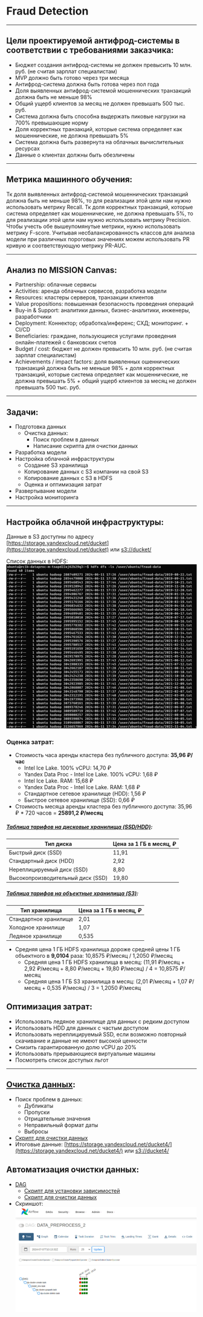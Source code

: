 # Fraud Detection
***
## Цели проектируемой антифрод-системы в соответствии с требованиями заказчика:
* Бюджет создания антифрод-системы не должен превысить 10 млн. руб. (не считая зарплат специалистам)
* MVP должно быть готово через три месяца
* Антифрод-система должна быть готова через пол года
* Доля выявленных антифрод-системой мошеннических транзакций должна быть не меньше 98%
* Общий ущерб клиентов за месяц не должен превышать 500 тыс. руб.
* Система должна быть способна выдержать пиковые нагрузки на 700% превышающие норму
* Доля корректных транзакций, которые система определяет как мошеннические, не должна превышать 5%
* Система должна быть развернута на облачных вычислительных ресурсах
* Данные о клиентах должны быть обезличены
***
## Метрика машинного обучения:
Тк доля выявленных антифрод-системой мошеннических транзакций должна быть не меньше 98%, то для реализации этой цели нам нужно использовать метрику Recall.
Тк доля корректных транзакций, которые система определяет как мошеннические, не должна превышать 5%, то для реализации этой цели нам нужно использовать метрику Precision. 
Чтобы учесть обе вышеупомянутые метрики, нужно использовать метрику F-score.
Учитывая несбалансированность классов для анализа модели при различных пороговых значениях можем использовать PR кривую и соответствующую метрику PR-AUC.
***
## Анализ по MISSION Canvas:
* Partnership: облачные сервисы
* Activities: аренда облачных сервисов, разработка модели
* Resources: кластеры серверов, транзакции клиентов
* Value propositions: повышенная безопасность проведения операций
* Buy-in & Support: аналитики данных, бизнес-аналитики, инженеры, разработчики
* Deployment: Коннектор; обработка/инференс; СХД; мониторинг. + CI/CD
* Beneficiaries: граждане, пользующиеся услугами проведения онлайн-платежей с банковских счетов
* Budget / cost: бюджет не должен превысить 10 млн. руб. (не считая зарплат специалистам)
* Achievements / impact factors: доля выявленных ошеннических транзакций должна быть не меньше 98% + доля корректных транзакций, которые система определяет как мошеннические, не должна превышать 5% + общий ущерб клиентов за месяц не должен превышать 500 тыс. руб.
***
## Задачи:
* Подготовка данных
  * Очистка данных:
    * Поиск проблем в данных
    * Написание скрипта для очистки данных
* Разработка модели
* Настройка облачной инфраструктуры
  * Создание S3 хранилища  
  * Копирование данных с S3 компании на свой S3
  * Копирование данных с S3 в HDFS
  * Оценка и оптимизация затрат
* Развертывание модели
* Настройка мониторинга
***
## Настройка облачной инфраструктуры:
Данные в S3 доступны по адресу [https://storage.yandexcloud.net/ducket](https://storage.yandexcloud.net/ducket) или [s3://ducket/](s3://ducket/)

Список данных в HDFS:
![](hdfsscreen.jpeg)
### Оценка затрат:

* Стоимость часа аренды кластера без публичного доступа: **35,96 ₽/час**
  * Intel Ice Lake. 100% vCPU: 14,70 ₽
  * Yandex Data Proc - Intel Ice Lake. 100% vCPU: 1,68 ₽
  * Intel Ice Lake. RAM: 15,68 ₽
  * Yandex Data Proc - Intel Ice Lake. RAM: 1,68 ₽
  * Стандартное сетевое хранилище (HDD): 1,56 ₽
  * Быстрое сетевое хранилище (SSD): 0,66 ₽
* Cтоимость месяца аренды кластера без публичного доступа: 35,96 ₽ * 720 часов = **25891,2 ₽/месяц**
##### [Таблица тарифов на дисковые хранилища (SSD/HDD)](https://yandex.cloud/ru/docs/compute/pricing#prices-storage):

| Тип диска                      | Цена за 1 ГБ в месяц, ₽ |
|--------------------------------|----------------|
| Быстрый диск (SSD)             | 11,91          |
| Стандартный диск (HDD)         | 2,92           |
| Нереплицируемый диск (SSD)     | 8,80           |
| Высокопроизводительный диск (SSD) | 19,80       |

##### [Таблица тарифов на объектные хранилища (S3)](https://yandex.cloud/ru/docs/storage/pricing#prices-storage):

| Тип хранилища                  | Цена за 1 ГБ в месяц, ₽ |
|--------------------------------|----------------|
| Стандартное хранилище          | 2,01           |
| Холодное хранилище             | 1,07           |
| Ледяное хранилище              | 0,535          |
* Средняя цена 1 ГБ HDFS хранилища дороже средней цены 1 ГБ объектного в **9,0104** раза: 10,8575 ₽/месяц / 1,2050 ₽/месяц
  * Средняя цена 1 ГБ HDFS хранилища в месяц: (11,91 ₽/месяц + 2,92 ₽/месяц + 8,80 ₽/месяц + 19,80 ₽/месяц) / 4 =  10,8575  ₽/месяц
  * Средняя цена 1 ГБ S3 хранилища в месяц: (2,01 ₽/месяц + 1,07 ₽/месяц + 0,535 ₽/месяц) / 3 = 1,2050 ₽/месяц

## Оптимизация затрат:
* Использовать ледяное хранилище для данных с редким доступом
* Использовать HDD для данных с частым доступом
* Использовать нереплицируемый SSD, если возможно повторный скачивание и данные не имеют высокой ценности
* Снизить гарантированную долю vCPU до 20%
* Использовать прерывающиеся виртуальные машины
* Посмотреть список доступых льгот
***
## [Очистка данных](https://github.com/ilay-group/fraud_detection/blob/in-editing/notebook/Data%20cleaning.ipynb):
* Поиск проблем в данных:
  * Дубликаты
  * Пропуски
  * Отрицательные значения
  * Неправильный формат даты
  * Выбросы
* [Скрипт для очистки данных](https://github.com/ilay-group/fraud_detection/blob/in-editing/scripts/data_cleaning.py)
* Итоговые данные: [https://storage.yandexcloud.net/ducket4/](https://storage.yandexcloud.net/ducket4/) или [s3://ducket4/](s3://ducket4/)
## Автоматизация очистки данных:
* [DAG](https://github.com/ilay-group/fraud_detection/blob/main/dags/data_clear_dag.py)
  * [Скрипт для установки зависимостей](https://github.com/ilay-group/fraud_detection/blob/in-editing/scripts/install_env.py)
  * [Скрипт для очистки данных](https://github.com/ilay-group/fraud_detection/blob/in-editing/scripts/data_cleaning.py)
* Скриншот:![](screens/dag_screen.jpeg)
